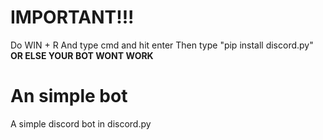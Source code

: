 # IMPORTANT!!!
Do WIN + R And type cmd and hit enter
Then type "pip install discord.py"
**OR ELSE YOUR BOT WONT WORK**


# An simple bot
A simple discord bot in discord.py 

